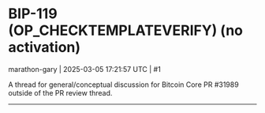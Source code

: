 # BIP-119 (OP_CHECKTEMPLATEVERIFY) (no activation)

marathon-gary | 2025-03-05 17:21:57 UTC | #1

A thread for general/conceptual discussion for Bitcoin Core PR #31989 outside of the PR review thread.

-------------------------

